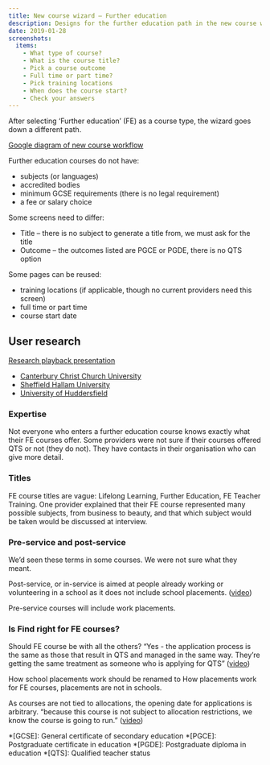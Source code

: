 ```yaml
---
title: New course wizard – Further education
description: Designs for the further education path in the new course wizard
date: 2019-01-28
screenshots:
  items:
    - What type of course?
    - What is the course title?
    - Pick a course outcome
    - Full time or part time?
    - Pick training locations
    - When does the course start?
    - Check your answers
---
```


After selecting ‘Further education’ (FE) as a course type, the wizard goes down a different path.

[Google diagram of new course workflow](https://docs.google.com/drawings/d/1DAhz464j1XDyQPoOH0adIwAceUwuGU1rqsWkVn8ZQ8I/edit)

Further education courses do not have:

- subjects (or languages)
- accredited bodies
- minimum GCSE requirements (there is no legal requirement)
- a fee or salary choice

Some screens need to differ:

- Title – there is no subject to generate a title from, we must ask for the title
- Outcome – the outcomes listed are PGCE or PGDE, there is no QTS option

Some pages can be reused:

- training locations (if applicable, though no current providers need this screen)
- full time or part time
- course start date

## User research

[Research playback presentation](https://docs.google.com/presentation/d/17wz2ZWJCNbbqsaywigok-fHv07IUjjiLRSaffCuim64/edit)

- [Canterbury Christ Church University](https://lookback.io/watch/oDwREDkfjwjW5SpCi?t=18m55.28s)
- [Sheffield Hallam University](https://lookback.io/watch/uCv5RfwkKAcyad3fJ?t=7m16.01s)
- [University of Huddersfield](https://lookback.io/watch/pWYBvEpr8YfeF7pAx?t=2m6.58s)

### Expertise

Not everyone who enters a further education course knows exactly what their FE courses offer. Some providers were not sure if their courses offered QTS or not (they do not). They have contacts in their organisation who can give more detail.

### Titles

FE course titles are vague: Lifelong Learning, Further Education, FE Teacher Training. One provider explained that their FE course represented many possible subjects, from business to beauty, and that which subject would be taken would be discussed at interview.

### Pre-service and post-service

We’d seen these terms in some courses. We were not sure what they meant.

Post-service, or in-service is aimed at people already working or volunteering in a school as it does not include school placements. ([video](https://lookback.io/watch/pWYBvEpr8YfeF7pAx?t=5m4s))

Pre-service courses will include work placements.

### Is Find right for FE courses?

Should FE course be with all the others? “Yes - the application process is the same as those that result in QTS and managed in the same way. They’re getting the same treatment as someone who is applying for QTS” ([video](https://lookback.io/watch/pWYBvEpr8YfeF7pAx?t=12m36.1s))

How school placements work should be renamed to How placements work for FE courses, placements are not in schools.

As courses are not tied to allocations, the opening date for applications is arbitrary. “because this course is not subject to allocation restrictions, we know the course is going to run.” ([video](https://lookback.io/watch/pWYBvEpr8YfeF7pAx?t=15m25.7s))

*[GCSE]: General certificate of secondary education
*[PGCE]: Postgraduate certificate in education
*[PGDE]: Postgraduate diploma in education
*[QTS]: Qualified teacher status
